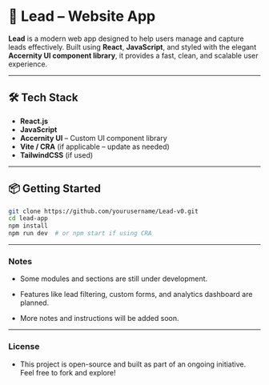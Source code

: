 # 🚀 Lead – Website App

**Lead** is a modern web app designed to help users manage and capture leads effectively. Built using **React**, **JavaScript**, and styled with the elegant **Accernity UI component library**, it provides a fast, clean, and scalable user experience.

---

## 🛠 Tech Stack

- **React.js**
- **JavaScript**
- **Accernity UI** – Custom UI component library
- **Vite / CRA** (if applicable – update as needed)
- **TailwindCSS** (if used)

---

## 📦 Getting Started

```bash
git clone https://github.com/yourusername/Lead-v0.git
cd lead-app
npm install
npm run dev  # or npm start if using CRA
```

---

### Notes

- Some modules and sections are still under development.
  
- Features like lead filtering, custom forms, and analytics dashboard are planned.

- More notes and instructions will be added soon.
---

### License
- This project is open-source and built as part of an ongoing initiative. Feel free to fork and explore!
  
